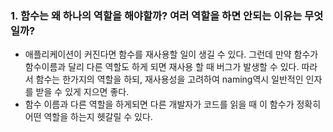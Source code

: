 ### 1. 함수는 왜 하나의 역할을 해야할까? 여러 역할을 하면 안되는 이유는 무엇일까?

- 애플리케이션이 커진다면 함수를 재사용할 일이 생길 수 있다. 그런데 만약 함수가 함수이름과 달리 다른 역할도 하게 되면 재사용 할 때 버그가 발생할 수 있다. 따라서 함수는 한가지의 역할을 하되, 재사용성을 고려하여 naming역시 일반적인 인자를 받을 수 있게 지으면 좋다.
- 함수 이름과 다른 역할을 하게되면 다른 개발자가 코드를 읽을 때 이 함수가 정확히 어떤 역할을 하는지 헷갈릴 수 있다. 
